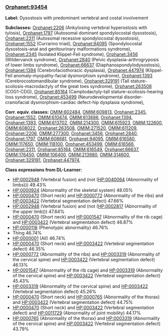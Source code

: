 
### [Orphanet:93454](http://www.orpha.net/ORDO/Orphanet_93454)
**Label:** Dysostosis with predominant vertebral and costal involvement

**Subclasses:** [Orphanet:2206](http://www.orpha.net/ORDO/Orphanet_2206) (Ankylosing vertebral hyperostosis with tylosis), [Orphanet:1797](http://www.orpha.net/ORDO/Orphanet_1797) (Autosomal dominant spondylocostal dysostosis), [Orphanet:2311](http://www.orpha.net/ORDO/Orphanet_2311) (Autosomal recessive spondylocostal dysostosis), [Orphanet:1552](http://www.orpha.net/ORDO/Orphanet_1552) (Currarino triad), [Orphanet:94095](http://www.orpha.net/ORDO/Orphanet_94095) (Spondylocostal dysostosis-anal and genitourinary malformations syndrome), [Orphanet:2345](http://www.orpha.net/ORDO/Orphanet_2345) (Isolated Klippel-Feil syndrome), [Orphanet:3456](http://www.orpha.net/ORDO/Orphanet_3456) (Wildervanck syndrome), [Orphanet:2840](http://www.orpha.net/ORDO/Orphanet_2840) (Pelvic dysplasia-arthrogryposis of lower limbs syndrome), [Orphanet:66637](http://www.orpha.net/ORDO/Orphanet_66637) (Diaphanospondylodysostosis), [Orphanet:1394](http://www.orpha.net/ORDO/Orphanet_1394) (Cerebrofaciothoracic dysplasia), [Orphanet:447974](http://www.orpha.net/ORDO/Orphanet_447974) (Klippel-Feil anomaly-myopathy-facial dysmorphism syndrome), [Orphanet:1393](http://www.orpha.net/ORDO/Orphanet_1393) (Cerebrocostomandibular syndrome), [Orphanet:329191](http://www.orpha.net/ORDO/Orphanet_329191) (Tall stature-scoliosis-macrodactyly of the great toes syndrome), [Orphanet:263508](http://www.orpha.net/ORDO/Orphanet_263508) (COG1-CDG), [Orphanet:85164](http://www.orpha.net/ORDO/Orphanet_85164) (Camptodactyly-tall stature-scoliosis-hearing loss syndrome), [Orphanet:453499](http://www.orpha.net/ORDO/Orphanet_453499) (Neurodevelopmental disorder-craniofacial dysmorphism-cardiac defect-hip dysplasia syndrome), 

**Corr. equiv. classes:** [OMIM:602484](http://purl.obolibrary.org/obo/OMIM_602484), [OMIM:609813](http://purl.obolibrary.org/obo/OMIM_609813), [Orphanet:2345](http://www.orpha.net/ORDO/Orphanet_2345), [Orphanet:1552](http://www.orpha.net/ORDO/Orphanet_1552), [OMIM:610474](http://purl.obolibrary.org/obo/OMIM_610474), [OMIM:613686](http://purl.obolibrary.org/obo/OMIM_613686), [Orphanet:1394](http://www.orpha.net/ORDO/Orphanet_1394), [Orphanet:1393](http://www.orpha.net/ORDO/Orphanet_1393), [OMIM:613702](http://purl.obolibrary.org/obo/OMIM_613702), [OMIM:214300](http://purl.obolibrary.org/obo/OMIM_214300), [OMIM:615923](http://purl.obolibrary.org/obo/OMIM_615923), [OMIM:122600](http://purl.obolibrary.org/obo/OMIM_122600), [OMIM:608022](http://purl.obolibrary.org/obo/OMIM_608022), [Orphanet:263508](http://www.orpha.net/ORDO/Orphanet_263508), [OMIM:271520](http://purl.obolibrary.org/obo/OMIM_271520), [OMIM:611209](http://purl.obolibrary.org/obo/OMIM_611209), [Orphanet:2206](http://www.orpha.net/ORDO/Orphanet_2206), [OMIM:277300](http://purl.obolibrary.org/obo/OMIM_277300), [Orphanet:3456](http://www.orpha.net/ORDO/Orphanet_3456), [Orphanet:2840](http://www.orpha.net/ORDO/Orphanet_2840), [Orphanet:1797](http://www.orpha.net/ORDO/Orphanet_1797), [OMIM:608681](http://purl.obolibrary.org/obo/OMIM_608681), [Orphanet:94095](http://www.orpha.net/ORDO/Orphanet_94095), [OMIM:616580](http://purl.obolibrary.org/obo/OMIM_616580), [OMIM:117650](http://purl.obolibrary.org/obo/OMIM_117650), [OMIM:118100](http://purl.obolibrary.org/obo/OMIM_118100), [Orphanet:453499](http://www.orpha.net/ORDO/Orphanet_453499), [OMIM:616566](http://purl.obolibrary.org/obo/OMIM_616566), [Orphanet:2311](http://www.orpha.net/ORDO/Orphanet_2311), [Orphanet:85164](http://www.orpha.net/ORDO/Orphanet_85164), [OMIM:616549](http://purl.obolibrary.org/obo/OMIM_616549), [Orphanet:66637](http://www.orpha.net/ORDO/Orphanet_66637), [OMIM:176450](http://purl.obolibrary.org/obo/OMIM_176450), [OMIM:106400](http://purl.obolibrary.org/obo/OMIM_106400), [OMIM:213980](http://purl.obolibrary.org/obo/OMIM_213980), [OMIM:314600](http://purl.obolibrary.org/obo/OMIM_314600), [Orphanet:329191](http://www.orpha.net/ORDO/Orphanet_329191), [Orphanet:447974](http://www.orpha.net/ORDO/Orphanet_447974), 

**Class expressions from DL-Learner:**

- [HP:0002948](http://purl.obolibrary.org/obo/HP_0002948) (Vertebral fusion) and (not ([HP:0040064](http://purl.obolibrary.org/obo/HP_0040064) (Abnormality of limbs))) 49.43%
- [HP:0000924](http://purl.obolibrary.org/obo/HP_0000924) (Abnormality of the skeletal system) 48.05%
- [HP:0000470](http://purl.obolibrary.org/obo/HP_0000470) (Short neck) and [HP:0000772](http://purl.obolibrary.org/obo/HP_0000772) (Abnormality of the ribs) and [HP:0003422](http://purl.obolibrary.org/obo/HP_0003422) (Vertebral segmentation defect) 47.66%
- [HP:0002948](http://purl.obolibrary.org/obo/HP_0002948) (Vertebral fusion) and (not ([HP:0002817](http://purl.obolibrary.org/obo/HP_0002817) (Abnormality of the upper limb))) 47.64%
- [HP:0000470](http://purl.obolibrary.org/obo/HP_0000470) (Short neck) and [HP:0001547](http://purl.obolibrary.org/obo/HP_0001547) (Abnormality of the rib cage) and [HP:0003422](http://purl.obolibrary.org/obo/HP_0003422) (Vertebral segmentation defect) 46.87%
- [HP:0000118](http://purl.obolibrary.org/obo/HP_0000118) (Phenotypic abnormality) 46.76%
- Thing 46.74%
- [HP:0000001](http://purl.obolibrary.org/obo/HP_0000001) (All) 46.74%
- [HP:0000470](http://purl.obolibrary.org/obo/HP_0000470) (Short neck) and [HP:0003422](http://purl.obolibrary.org/obo/HP_0003422) (Vertebral segmentation defect) 46.35%
- [HP:0000772](http://purl.obolibrary.org/obo/HP_0000772) (Abnormality of the ribs) and [HP:0003319](http://purl.obolibrary.org/obo/HP_0003319) (Abnormality of the cervical spine) and [HP:0003422](http://purl.obolibrary.org/obo/HP_0003422) (Vertebral segmentation defect) 46.13%
- [HP:0001547](http://purl.obolibrary.org/obo/HP_0001547) (Abnormality of the rib cage) and [HP:0003319](http://purl.obolibrary.org/obo/HP_0003319) (Abnormality of the cervical spine) and [HP:0003422](http://purl.obolibrary.org/obo/HP_0003422) (Vertebral segmentation defect) 45.43%
- [HP:0003319](http://purl.obolibrary.org/obo/HP_0003319) (Abnormality of the cervical spine) and [HP:0003422](http://purl.obolibrary.org/obo/HP_0003422) (Vertebral segmentation defect) 45.26%
- [HP:0000470](http://purl.obolibrary.org/obo/HP_0000470) (Short neck) and [HP:0000765](http://purl.obolibrary.org/obo/HP_0000765) (Abnormality of the thorax) and [HP:0003422](http://purl.obolibrary.org/obo/HP_0003422) (Vertebral segmentation defect) 44.75%
- [HP:0000470](http://purl.obolibrary.org/obo/HP_0000470) (Short neck) and [HP:0003422](http://purl.obolibrary.org/obo/HP_0003422) (Vertebral segmentation defect) and [HP:0011729](http://purl.obolibrary.org/obo/HP_0011729) (Abnormality of joint mobility) 44.17%
- [HP:0000765](http://purl.obolibrary.org/obo/HP_0000765) (Abnormality of the thorax) and [HP:0003319](http://purl.obolibrary.org/obo/HP_0003319) (Abnormality of the cervical spine) and [HP:0003422](http://purl.obolibrary.org/obo/HP_0003422) (Vertebral segmentation defect) 43.79%


